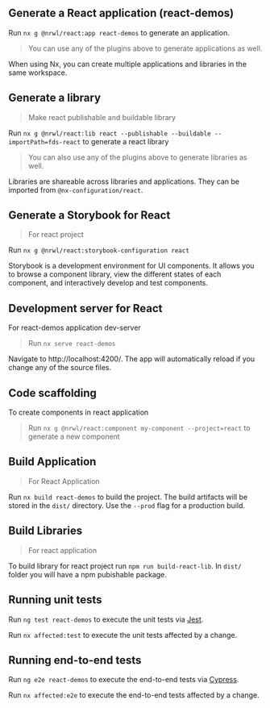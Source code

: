 ## Generate a React application (react-demos)

Run `nx g @nrwl/react:app react-demos` to generate an application.

> You can use any of the plugins above to generate applications as well.

When using Nx, you can create multiple applications and libraries in the same workspace.

## Generate a library

> Make react publishable and buildable library

Run `nx g @nrwl/react:lib react --publishable --buildable --importPath=fds-react` to generate a react library

> You can also use any of the plugins above to generate libraries as well.

Libraries are shareable across libraries and applications. They can be imported from `@nx-configuration/react`.

## Generate a Storybook for React

> For react project

Run `nx g @nrwl/react:storybook-configuration react`

Storybook is a development environment for UI components. It allows you to browse a component library, view the different states of each component, and interactively develop and test components.

## Development server for React

For react-demos application dev-server

> Run `nx serve react-demos`

Navigate to http://localhost:4200/. The app will automatically reload if you change any of the source files.

## Code scaffolding

To create components in react application

> Run `nx g @nrwl/react:component my-component --project=react` to generate a new component

## Build Application

> For React Application

Run `nx build react-demos` to build the project. The build artifacts will be stored in the `dist/` directory. Use the `--prod` flag for a production build.

## Build Libraries

> For react application

To build library for react project run `npm run build-react-lib`. In `dist/`
folder you will have a npm pubishable package.

## Running unit tests

Run `ng test react-demos` to execute the unit tests via [Jest](https://jestjs.io).

Run `nx affected:test` to execute the unit tests affected by a change.

## Running end-to-end tests

Run `ng e2e react-demos` to execute the end-to-end tests via [Cypress](https://www.cypress.io).

Run `nx affected:e2e` to execute the end-to-end tests affected by a change.
